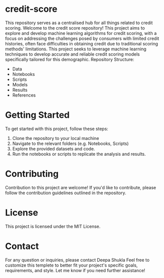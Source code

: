 # credit-score
This repository serves as a centralised hub for all things related to credit scoring. 
Welcome to the credit score repository! This project aims to explore and develop machine learning algorithms for credit scoring, with a focus on addressing the challenges posed by consumers with limited credit histories, often face difficulties in obtaining credit due to traditional scoring methods' limitations.
This project seeks to leverage machine learning techniques to develop accurate and reliable credit scoring models specifically tailored for this demographic.
Repository Structure:
  -  Data
  -  Notebooks
  -  Scripts
  -  Models
  -  Results
  -  References
# Getting Started
To get started with this project, follow these steps:
1. Clone the repository to your local machine
2. Navigate to the relevant folders (e.g. Notebooks, Scripts)
3. Explore the provided datasets and code.
4. Run the notebooks or scripts to replicate the analysis and results.
# Contributing
Contribution to this project are welcome! If you'd like to contribute, please follow the contribution guidelines outlined in the repository.
# License
This project is licensed under the MIT License.
# Contact
For any question or inquiries, please contact Deepa Shukla
Feel free to customize this templete to better fit your project's specific goals, requirements, and style. Let me know if you need further assistance!
